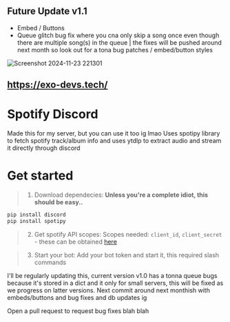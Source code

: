 ## Future Update v1.1
- Embed / Buttons
- Queue glitch bug fix where you cna only skip a song once even though there are multiple song(s) in the queue | the fixes will be pushed around next month so look out for a tona bug patches / embed/button styles


![Screenshot 2024-11-23 221301](https://github.com/user-attachments/assets/dcf9f8b1-1e15-4bff-b707-24afc88084c7)


https://exo-devs.tech/
---------

# Spotify Discord
Made this for my server, but you can use it too ig lmao
Uses spotipy library to fetch spotify track/album info and uses ytdlp to extract audio and stream it directly through discord 

# Get started
> 1) Download dependecies:
> **Unless you're a complete idiot, this should be easy..**
```python
pip install discord
pip install spotipy
```

> 2) Get spotify API scopes:
> Scopes needed: `client_id`, `client_secret` - these can be obtained [here](https://developer.spotify.com/dashboard)

> 3) Start your bot:
> Add your bot token and start it, this required slash commands

I'll be regularly updating this, current version v1.0 has a tonna queue bugs because it's stored in a dict and it only for small servers, this will be fixed as we progress on latter versions. Next commit around next monthish with embeds/buttons and bug fixes and db updates ig

Open a pull request to request bug fixes blah blah
